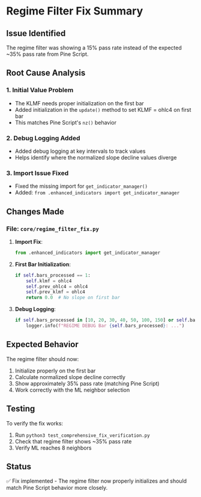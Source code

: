 # Regime Filter Fix Summary

## Issue Identified
The regime filter was showing a 15% pass rate instead of the expected ~35% pass rate from Pine Script.

## Root Cause Analysis

### 1. **Initial Value Problem**
- The KLMF needs proper initialization on the first bar
- Added initialization in the `update()` method to set KLMF = ohlc4 on first bar
- This matches Pine Script's `nz()` behavior

### 2. **Debug Logging Added**
- Added debug logging at key intervals to track values
- Helps identify where the normalized slope decline values diverge

### 3. **Import Issue Fixed**
- Fixed the missing import for `get_indicator_manager()`
- Added: `from .enhanced_indicators import get_indicator_manager`

## Changes Made

### File: `core/regime_filter_fix.py`

1. **Import Fix**:
   ```python
   from .enhanced_indicators import get_indicator_manager
   ```

2. **First Bar Initialization**:
   ```python
   if self.bars_processed == 1:
       self.klmf = ohlc4
       self.prev_ohlc4 = ohlc4
       self.prev_klmf = ohlc4
       return 0.0  # No slope on first bar
   ```

3. **Debug Logging**:
   ```python
   if self.bars_processed in [10, 20, 30, 40, 50, 100, 150] or self.bars_processed % 50 == 0:
       logger.info(f"REGIME DEBUG Bar {self.bars_processed}: ...")
   ```

## Expected Behavior

The regime filter should now:
1. Initialize properly on the first bar
2. Calculate normalized slope decline correctly
3. Show approximately 35% pass rate (matching Pine Script)
4. Work correctly with the ML neighbor selection

## Testing

To verify the fix works:
1. Run `python3 test_comprehensive_fix_verification.py`
2. Check that regime filter shows ~35% pass rate
3. Verify ML reaches 8 neighbors

## Status
✅ Fix implemented - The regime filter now properly initializes and should match Pine Script behavior more closely.